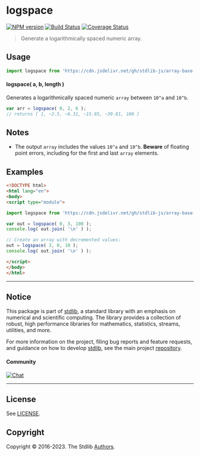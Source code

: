 <!--

@license Apache-2.0

Copyright (c) 2021 The Stdlib Authors.

Licensed under the Apache License, Version 2.0 (the "License");
you may not use this file except in compliance with the License.
You may obtain a copy of the License at

   http://www.apache.org/licenses/LICENSE-2.0

Unless required by applicable law or agreed to in writing, software
distributed under the License is distributed on an "AS IS" BASIS,
WITHOUT WARRANTIES OR CONDITIONS OF ANY KIND, either express or implied.
See the License for the specific language governing permissions and
limitations under the License.

-->

# logspace

[![NPM version][npm-image]][npm-url] [![Build Status][test-image]][test-url] [![Coverage Status][coverage-image]][coverage-url] <!-- [![dependencies][dependencies-image]][dependencies-url] -->

> Generate a logarithmically spaced numeric array.



<section class="usage">

## Usage

```javascript
import logspace from 'https://cdn.jsdelivr.net/gh/stdlib-js/array-base-logspace@esm/index.mjs';
```

#### logspace( a, b, length )

Generates a logarithmically spaced numeric `array` between `10^a` and `10^b`.

```javascript
var arr = logspace( 0, 2, 6 );
// returns [ 1, ~2.5, ~6.31, ~15.85, ~39.81, 100 ]
```

</section>

<!-- /.usage -->

<section class="notes">

## Notes

-   The output `array` includes the values `10^a` and `10^b`. **Beware** of floating point errors, including for the first and last `array` elements.

</section>

<!-- /.notes -->

<section class="examples">

## Examples

<!-- eslint no-undef: "error" -->

```html
<!DOCTYPE html>
<html lang="en">
<body>
<script type="module">

import logspace from 'https://cdn.jsdelivr.net/gh/stdlib-js/array-base-logspace@esm/index.mjs';

var out = logspace( 0, 3, 100 );
console.log( out.join( '\n' ) );

// Create an array with decremented values:
out = logspace( 3, 0, 10 );
console.log( out.join( '\n' ) );

</script>
</body>
</html>
```

</section>

<!-- /.examples -->

<!-- Section for related `stdlib` packages. Do not manually edit this section, as it is automatically populated. -->

<section class="related">

</section>

<!-- /.related -->

<!-- Section for all links. Make sure to keep an empty line after the `section` element and another before the `/section` close. -->


<section class="main-repo" >

* * *

## Notice

This package is part of [stdlib][stdlib], a standard library with an emphasis on numerical and scientific computing. The library provides a collection of robust, high performance libraries for mathematics, statistics, streams, utilities, and more.

For more information on the project, filing bug reports and feature requests, and guidance on how to develop [stdlib][stdlib], see the main project [repository][stdlib].

#### Community

[![Chat][chat-image]][chat-url]

---

## License

See [LICENSE][stdlib-license].


## Copyright

Copyright &copy; 2016-2023. The Stdlib [Authors][stdlib-authors].

</section>

<!-- /.stdlib -->

<!-- Section for all links. Make sure to keep an empty line after the `section` element and another before the `/section` close. -->

<section class="links">

[npm-image]: http://img.shields.io/npm/v/@stdlib/array-base-logspace.svg
[npm-url]: https://npmjs.org/package/@stdlib/array-base-logspace

[test-image]: https://github.com/stdlib-js/array-base-logspace/actions/workflows/test.yml/badge.svg?branch=main
[test-url]: https://github.com/stdlib-js/array-base-logspace/actions/workflows/test.yml?query=branch:main

[coverage-image]: https://img.shields.io/codecov/c/github/stdlib-js/array-base-logspace/main.svg
[coverage-url]: https://codecov.io/github/stdlib-js/array-base-logspace?branch=main

<!--

[dependencies-image]: https://img.shields.io/david/stdlib-js/array-base-logspace.svg
[dependencies-url]: https://david-dm.org/stdlib-js/array-base-logspace/main

-->

[chat-image]: https://img.shields.io/gitter/room/stdlib-js/stdlib.svg
[chat-url]: https://gitter.im/stdlib-js/stdlib/

[stdlib]: https://github.com/stdlib-js/stdlib

[stdlib-authors]: https://github.com/stdlib-js/stdlib/graphs/contributors

[umd]: https://github.com/umdjs/umd
[es-module]: https://developer.mozilla.org/en-US/docs/Web/JavaScript/Guide/Modules

[deno-url]: https://github.com/stdlib-js/array-base-logspace/tree/deno
[umd-url]: https://github.com/stdlib-js/array-base-logspace/tree/umd
[esm-url]: https://github.com/stdlib-js/array-base-logspace/tree/esm
[branches-url]: https://github.com/stdlib-js/array-base-logspace/blob/main/branches.md

[stdlib-license]: https://raw.githubusercontent.com/stdlib-js/array-base-logspace/main/LICENSE

</section>

<!-- /.links -->
